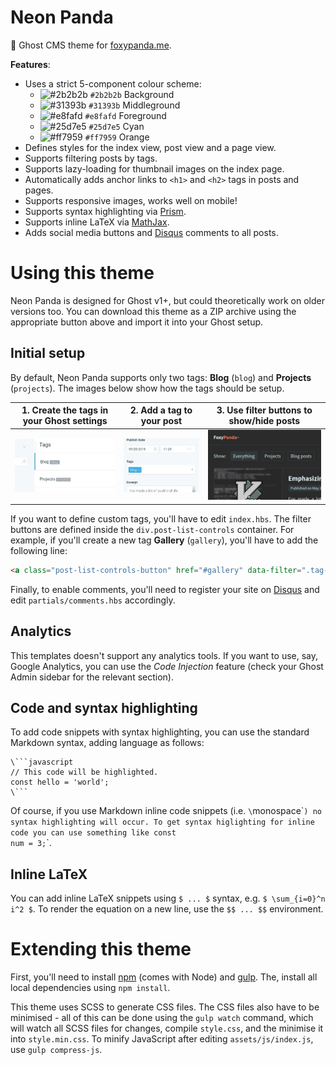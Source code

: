 # Neon Panda

🐼 Ghost CMS theme for [foxypanda.me](https://foxypanda.me/).

**Features**:

- Uses a strict 5-component colour scheme:
    - ![#2b2b2b](https://placehold.it/15/2b2b2b/000000?text=+) `#2b2b2b` Background
    - ![#31393b](https://placehold.it/15/31393b/000000?text=+) `#31393b` Middleground
    - ![#e8fafd](https://placehold.it/15/e8fafd/000000?text=+) `#e8fafd` Foreground
    - ![#25d7e5](https://placehold.it/15/25d7e5/000000?text=+) `#25d7e5` Cyan
    - ![#ff7959](https://placehold.it/15/ff7959/000000?text=+) `#ff7959` Orange
- Defines styles for the index view, post view and a page view.
- Supports filtering posts by tags.
- Supports lazy-loading for thumbnail images on the index page.
- Automatically adds anchor links to `<h1>` and `<h2>` tags in posts and pages.
- Supports responsive images, works well on mobile!
- Supports syntax highlighting via [Prism](https://prismjs.com/).
- Supports inline LaTeX via [MathJax](https://www.mathjax.org/).
- Adds social media buttons and [Disqus](https://disqus.com/) comments to all posts.

# Using this theme

Neon Panda is designed for Ghost v1+, but could theoretically work on older versions too. You can download this theme as
a ZIP archive using the appropriate button above and import it into your Ghost setup.

## Initial setup

By default, Neon Panda supports only two tags: **Blog** (`blog`) and **Projects** (`projects`). The images below show
how the tags should be setup.


| 1. Create the tags in your Ghost settings | 2. Add a tag to your post            | 3. Use filter buttons to show/hide posts |
|-------------------------------------------|--------------------------------------|------------------------------------------|
| ![](./demo/neon-panda-tags-settings.jpg)  | ![](./demo/neon-panda-tags-post.jpg) | ![](./demo/neon-panda-tags-ui.jpg)       |

If you want to define custom tags, you'll have to edit `index.hbs`. The filter buttons are defined inside the
`div.post-list-controls` container. For example, if you'll create a new tag **Gallery** (`gallery`), you'll have to add
the following line:

```html
<a class="post-list-controls-button" href="#gallery" data-filter=".tag-gallery">Galleries</a>
```

Finally, to enable comments, you'll need to register your site on [Disqus](https://disqus.com/) and edit
`partials/comments.hbs` accordingly.

## Analytics

This templates doesn't support any analytics tools. If you want to use, say, Google Analytics, you can use the *Code
Injection* feature (check your Ghost Admin sidebar for the relevant section).

## Code and syntax highlighting

To add code snippets with syntax highlighting, you can use the standard Markdown syntax, adding language as follows:

```
\```javascript
// This code will be highlighted.
const hello = 'world';
\```
```

Of course, if you use Markdown inline code snippets (i.e. `\`monospace\``) no syntax highlighting will occur. To get
syntax higlighting for inline code you can use something like `<code class="language-javascript">const num = 3;</code>`.

## Inline LaTeX

You can add inline LaTeX snippets using `$ ... $` syntax, e.g. `$ \sum_{i=0}^n i^2 $`. To render the equation on a new
line, use the `$$ ... $$` environment.


# Extending this theme

First, you'll need to install [npm](https://www.npmjs.com/) (comes with Node) and [gulp](https://gulpjs.com/). The,
install all local dependencies using `npm install`.

This theme uses SCSS to generate CSS files. The CSS files also have to be minimised - all of this can be done using the
`gulp watch` command, which will watch all SCSS files for changes, compile `style.css`, and the minimise it into
`style.min.css`. To minify JavaScript after editing `assets/js/index.js`, use `gulp compress-js`.
